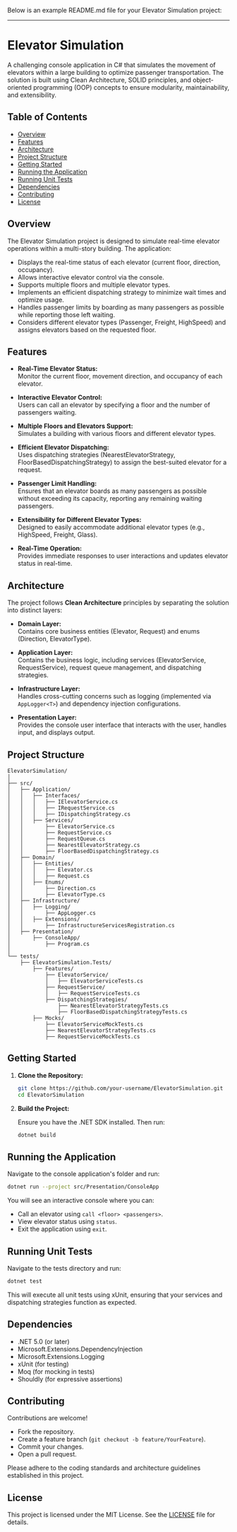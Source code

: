 Below is an example README.md file for your Elevator Simulation project:

---

# Elevator Simulation

A challenging console application in C# that simulates the movement of elevators within a large building to optimize passenger transportation. The solution is built using Clean Architecture, SOLID principles, and object-oriented programming (OOP) concepts to ensure modularity, maintainability, and extensibility.

## Table of Contents

- [Overview](#overview)
- [Features](#features)
- [Architecture](#architecture)
- [Project Structure](#project-structure)
- [Getting Started](#getting-started)
- [Running the Application](#running-the-application)
- [Running Unit Tests](#running-unit-tests)
- [Dependencies](#dependencies)
- [Contributing](#contributing)
- [License](#license)

## Overview

The Elevator Simulation project is designed to simulate real-time elevator operations within a multi-story building. The application:
- Displays the real-time status of each elevator (current floor, direction, occupancy).
- Allows interactive elevator control via the console.
- Supports multiple floors and multiple elevator types.
- Implements an efficient dispatching strategy to minimize wait times and optimize usage.
- Handles passenger limits by boarding as many passengers as possible while reporting those left waiting.
- Considers different elevator types (Passenger, Freight, HighSpeed) and assigns elevators based on the requested floor.

## Features

- **Real-Time Elevator Status:**  
  Monitor the current floor, movement direction, and occupancy of each elevator.

- **Interactive Elevator Control:**  
  Users can call an elevator by specifying a floor and the number of passengers waiting.

- **Multiple Floors and Elevators Support:**  
  Simulates a building with various floors and different elevator types.

- **Efficient Elevator Dispatching:**  
  Uses dispatching strategies (NearestElevatorStrategy, FloorBasedDispatchingStrategy) to assign the best-suited elevator for a request.

- **Passenger Limit Handling:**  
  Ensures that an elevator boards as many passengers as possible without exceeding its capacity, reporting any remaining waiting passengers.

- **Extensibility for Different Elevator Types:**  
  Designed to easily accommodate additional elevator types (e.g., HighSpeed, Freight, Glass).

- **Real-Time Operation:**  
  Provides immediate responses to user interactions and updates elevator status in real-time.

## Architecture

The project follows **Clean Architecture** principles by separating the solution into distinct layers:

- **Domain Layer:**  
  Contains core business entities (Elevator, Request) and enums (Direction, ElevatorType).

- **Application Layer:**  
  Contains the business logic, including services (ElevatorService, RequestService), request queue management, and dispatching strategies.

- **Infrastructure Layer:**  
  Handles cross-cutting concerns such as logging (implemented via `AppLogger<T>`) and dependency injection configurations.

- **Presentation Layer:**  
  Provides the console user interface that interacts with the user, handles input, and displays output.

## Project Structure

```
ElevatorSimulation/
│
├── src/
│   ├── Application/
│   │   ├── Interfaces/
│   │   │   ├── IElevatorService.cs
│   │   │   ├── IRequestService.cs
│   │   │   ├── IDispatchingStrategy.cs
│   │   ├── Services/
│   │       ├── ElevatorService.cs
│   │       ├── RequestService.cs
│   │       ├── RequestQueue.cs
│   │       ├── NearestElevatorStrategy.cs
│   │       ├── FloorBasedDispatchingStrategy.cs
│   ├── Domain/
│   │   ├── Entities/
│   │   │   ├── Elevator.cs
│   │   │   ├── Request.cs
│   │   ├── Enums/
│   │       ├── Direction.cs
│   │       ├── ElevatorType.cs
│   ├── Infrastructure/
│   │   ├── Logging/
│   │       ├── AppLogger.cs
│   │   ├── Extensions/
│   │       ├── InfrastructureServicesRegistration.cs
│   ├── Presentation/
│       ├── ConsoleApp/
│           ├── Program.cs
│
└── tests/
    ├── ElevatorSimulation.Tests/
        ├── Features/
            ├── ElevatorService/
            │   ├── ElevatorServiceTests.cs
            ├── RequestService/
            │   ├── RequestServiceTests.cs
            ├── DispatchingStrategies/
                ├── NearestElevatorStrategyTests.cs
                ├── FloorBasedDispatchingStrategyTests.cs
        ├── Mocks/
            ├── ElevatorServiceMockTests.cs
            ├── NearestElevatorStrategyTests.cs
            ├── RequestServiceMockTests.cs
```

## Getting Started

1. **Clone the Repository:**

   ```bash
   git clone https://github.com/your-username/ElevatorSimulation.git
   cd ElevatorSimulation
   ```

2. **Build the Project:**

   Ensure you have the .NET SDK installed. Then run:

   ```bash
   dotnet build
   ```

## Running the Application

Navigate to the console application's folder and run:

```bash
dotnet run --project src/Presentation/ConsoleApp
```

You will see an interactive console where you can:
- Call an elevator using `call <floor> <passengers>`.
- View elevator status using `status`.
- Exit the application using `exit`.

## Running Unit Tests

Navigate to the tests directory and run:

```bash
dotnet test
```

This will execute all unit tests using xUnit, ensuring that your services and dispatching strategies function as expected.

## Dependencies

- .NET 5.0 (or later)
- Microsoft.Extensions.DependencyInjection
- Microsoft.Extensions.Logging
- xUnit (for testing)
- Moq (for mocking in tests)
- Shouldly (for expressive assertions)

## Contributing

Contributions are welcome!  
- Fork the repository.
- Create a feature branch (`git checkout -b feature/YourFeature`).
- Commit your changes.
- Open a pull request.

Please adhere to the coding standards and architecture guidelines established in this project.

## License

This project is licensed under the MIT License. See the [LICENSE](LICENSE) file for details.
